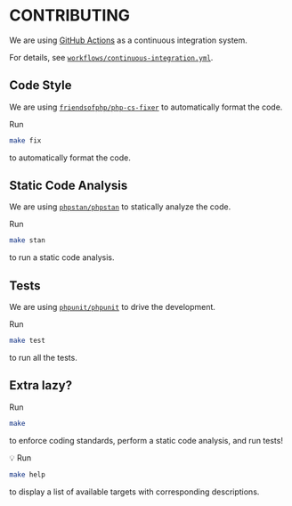 # CONTRIBUTING

We are using [GitHub Actions](https://github.com/features/actions) as a continuous integration system.

For details, see [`workflows/continuous-integration.yml`](workflows/continuous-integration.yml).

## Code Style

We are using [`friendsofphp/php-cs-fixer`](https://github.com/friendsofphp/php-cs-fixer) to automatically format the code.

Run

```bash
make fix
```

to automatically format the code.

## Static Code Analysis

We are using [`phpstan/phpstan`](https://github.com/phpstan/phpstan) to statically analyze the code.

Run

```bash
make stan
```

to run a static code analysis.

## Tests

We are using [`phpunit/phpunit`](https://github.com/sebastianbergmann/phpunit) to drive the development.

Run

```bash
make test
```

to run all the tests.

## Extra lazy?

Run

```bash
make
```

to enforce coding standards, perform a static code analysis, and run tests!

:bulb: Run

```bash
make help
```

to display a list of available targets with corresponding descriptions.
